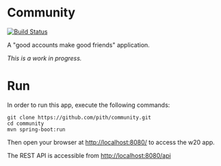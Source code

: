 # Community
[![Build Status](https://travis-ci.org/pith/community.svg?branch=master)](https://travis-ci.org/pith/community)

A "good accounts make good friends" application. 

*This is a work in progress.*

# Run

In order to run this app, execute the following commands:

    git clone https://github.com/pith/community.git
    cd community
    mvn spring-boot:run
    
Then open your browser at [http://localhost:8080/](http://localhost:8080/) to access the w20 app.

The REST API is accessible from [http://localhost:8080/api](http://localhost:8080/api)
